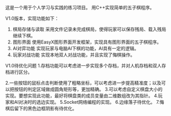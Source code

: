 这是一个用于个人学习与实践的练习项目。
用C++实现简单的五子棋程序。



V1.0版本，实现功能如下：
1. 棋局存储与读取
采用文件记录未完成棋局，使得玩家可以保存残局、载入残局继续下棋。
2. 图形界面
使用EasyX图形界面开发框架，实现具有图形界面的五子棋程序。
3. AI对弈功能
实现玩家与电脑AI下棋的功能，AI具有一定的逻辑。
4. 玩家对战功能
实现本地双人对战功能，并且实现了悔棋操作。



V1.0待优化问题
1.存档功能可以考虑进一步实现多个存档，并对人机存档和双人存档进行区分。

2.一些按钮的鼠标点击判断使用了粗略坐标，可以考虑进一步提高精准度；以及可以把按钮的判定区域做成圆角矩形等，更加精确。
3.可以考虑自定义棋盘大小的实现。要想实现此功能，最好将棋盘类的成员变量由二维数组改为其指针。
4.玩家和AI对决时的选边实现。
5.Socket网络编程的实现。
6.边缘落子待优化。
7.悔棋后留下的黑色边框阴影有待优化。
